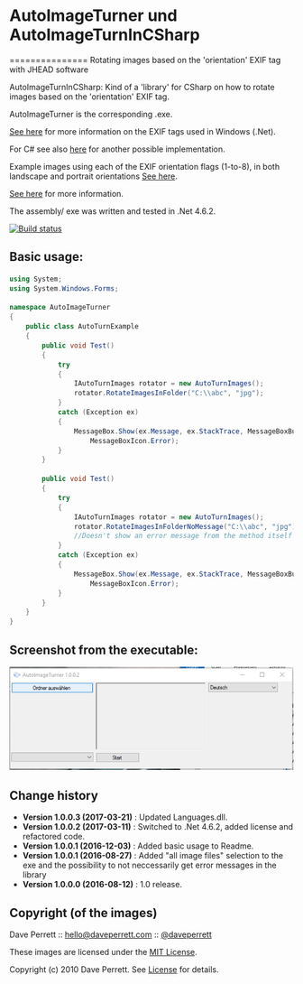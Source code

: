 # AutoImageTurner und AutoImageTurnInCSharp
===============
Rotating images based on the 'orientation' EXIF tag with JHEAD software

AutoImageTurnInCSharp: Kind of a 'library' for CSharp  on how to rotate images based on the 'orientation' EXIF tag.

AutoImageTurner is the corresponding .exe.

[See here](https://msdn.microsoft.com/en-us/library/windows/desktop/ms534418(v=vs.85).aspx) for more information on the EXIF tags used in Windows (.Net).

For C# see also [here](https://github.com/SeppPenner/RotateImagesInCSharp) for another possible implementation.

Example images using each of the EXIF orientation flags (1-to-8), in both landscape and portrait orientations [See here](https://github.com/recurser/exif-orientation-examples).

[See here](http://www.daveperrett.com/articles/2012/07/28/exif-orientation-handling-is-a-ghetto/) for more information.


The assembly/ exe was written and tested in .Net 4.6.2.

[![Build status](https://ci.appveyor.com/api/projects/status/bpp3st995erveceh?svg=true)](https://ci.appveyor.com/project/SeppPenner/autoimageturner)


## Basic usage:
```csharp
using System;
using System.Windows.Forms;

namespace AutoImageTurner
{
    public class AutoTurnExample
    {
        public void Test()
        {
            try
            {
                IAutoTurnImages rotator = new AutoTurnImages();
                rotator.RotateImagesInFolder("C:\\abc", "jpg");
            }
            catch (Exception ex)
            {
                MessageBox.Show(ex.Message, ex.StackTrace, MessageBoxButtons.OK,
                    MessageBoxIcon.Error);
            }
        }
		
		public void Test()
        {
            try
            {
                IAutoTurnImages rotator = new AutoTurnImages();
                rotator.RotateImagesInFolderNoMessage("C:\\abc", "jpg");
                //Doesn't show an error message from the method itself
            }
            catch (Exception ex)
            {
                MessageBox.Show(ex.Message, ex.StackTrace, MessageBoxButtons.OK,
                    MessageBoxIcon.Error);
            }
        }
    }
}
```

## Screenshot from the executable:
![Screenshot from the executable](https://github.com/SeppPenner/AutoImageTurner/blob/master/AutoImageTurner-Screenshot.PNG "Screenshot from the executable")

Change history
--------------

* **Version 1.0.0.3 (2017-03-21)** : Updated Languages.dll.
* **Version 1.0.0.2 (2017-03-11)** : Switched to .Net 4.6.2, added license and refactored code.
* **Version 1.0.0.1 (2016-12-03)** : Added basic usage to Readme.
* **Version 1.0.0.1 (2016-08-27)** : Added "all image files" selection to the exe and the possibility to not neccessarily get error messages in the library
* **Version 1.0.0.0 (2016-08-12)** : 1.0 release.

Copyright (of the images)
-------------------------

Dave Perrett :: hello@daveperrett.com :: [@daveperrett](http://twitter.com/daveperrett)

These images are licensed under the [MIT License](http://opensource.org/licenses/MIT).

Copyright (c) 2010 Dave Perrett. See [License](https://github.com/recurser/exif-orientation-examples/blob/master/LICENSE) for details.
